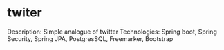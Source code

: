 # twiter
Description:
Simple analogue of twitter
Technologies:
Spring boot, Spring Security, Spring JPA, PostgresSQL, Freemarker, Bootstrap

